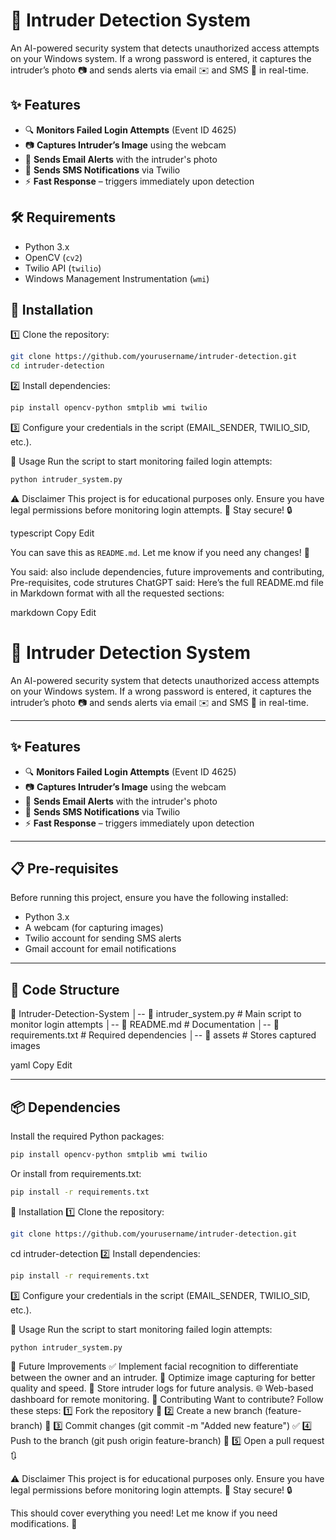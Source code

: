 # 🚨 Intruder Detection System  

An AI-powered security system that detects unauthorized access attempts on your Windows system. If a wrong password is entered, it captures the intruder’s photo 📷 and sends alerts via email ✉️ and SMS 📲 in real-time.  

## ✨ Features  
- 🔍 **Monitors Failed Login Attempts** (Event ID 4625)  
- 📷 **Captures Intruder’s Image** using the webcam  
- 📩 **Sends Email Alerts** with the intruder's photo  
- 📲 **Sends SMS Notifications** via Twilio  
- ⚡ **Fast Response** – triggers immediately upon detection  

## 🛠️ Requirements  
- Python 3.x  
- OpenCV (`cv2`)  
- Twilio API (`twilio`)  
- Windows Management Instrumentation (`wmi`)  

## 🚀 Installation  
1️⃣ Clone the repository:  
   ```bash
   git clone https://github.com/yourusername/intruder-detection.git
   cd intruder-detection
   ```
2️⃣ Install dependencies:

```bash
pip install opencv-python smtplib wmi twilio
```
3️⃣ Configure your credentials in the script (EMAIL_SENDER, TWILIO_SID, etc.).

🏃 Usage
Run the script to start monitoring failed login attempts:

```bash
python intruder_system.py
```
⚠️ Disclaimer
This project is for educational purposes only.
Ensure you have legal permissions before monitoring login attempts.
📌 Stay secure! 🔒

typescript
Copy
Edit

You can save this as `README.md`. Let me know if you need any changes! 🚀






You said:
also include dependencies, future improvements and contributing, Pre-requisites, code strutures
ChatGPT said:
Here’s the full README.md file in Markdown format with all the requested sections:

markdown
Copy
Edit
# 🚨 Intruder Detection System  

An AI-powered security system that detects unauthorized access attempts on your Windows system. If a wrong password is entered, it captures the intruder’s photo 📷 and sends alerts via email ✉️ and SMS 📲 in real-time.  

---

## ✨ Features  
- 🔍 **Monitors Failed Login Attempts** (Event ID 4625)  
- 📷 **Captures Intruder’s Image** using the webcam  
- 📩 **Sends Email Alerts** with the intruder's photo  
- 📲 **Sends SMS Notifications** via Twilio  
- ⚡ **Fast Response** – triggers immediately upon detection  

---

## 📋 Pre-requisites  
Before running this project, ensure you have the following installed:  
- Python 3.x  
- A webcam (for capturing images)  
- Twilio account for sending SMS alerts  
- Gmail account for email notifications  

---

## 📂 Code Structure  

📂 Intruder-Detection-System │-- 📜 intruder_system.py # Main script to monitor login attempts │-- 📜 README.md # Documentation │-- 📜 requirements.txt # Required dependencies │-- 📂 assets # Stores captured images

yaml
Copy
Edit

---

## 📦 Dependencies  
Install the required Python packages:  
```bash
pip install opencv-python smtplib wmi twilio
```
Or install from requirements.txt:

```bash
pip install -r requirements.txt
```
🚀 Installation
1️⃣ Clone the repository:

```bash
git clone https://github.com/yourusername/intruder-detection.git
```
cd intruder-detection
2️⃣ Install dependencies:

```bash
pip install -r requirements.txt
```
3️⃣ Configure your credentials in the script (EMAIL_SENDER, TWILIO_SID, etc.).

🏃 Usage
Run the script to start monitoring failed login attempts:

```bash
python intruder_system.py
```
🔮 Future Improvements
✅ Implement facial recognition to differentiate between the owner and an intruder.
🚀 Optimize image capturing for better quality and speed.
🔄 Store intruder logs for future analysis.
🌐 Web-based dashboard for remote monitoring.
🤝 Contributing
Want to contribute? Follow these steps:
1️⃣ Fork the repository 🍴
2️⃣ Create a new branch (feature-branch) 🌿
3️⃣ Commit changes (git commit -m "Added new feature") ✅
4️⃣ Push to the branch (git push origin feature-branch) 🚀
5️⃣ Open a pull request 🔃

⚠️ Disclaimer
This project is for educational purposes only.
Ensure you have legal permissions before monitoring login attempts.
📌 Stay secure! 🔒

This should cover everything you need! Let me know if you need modifications. 🚀
